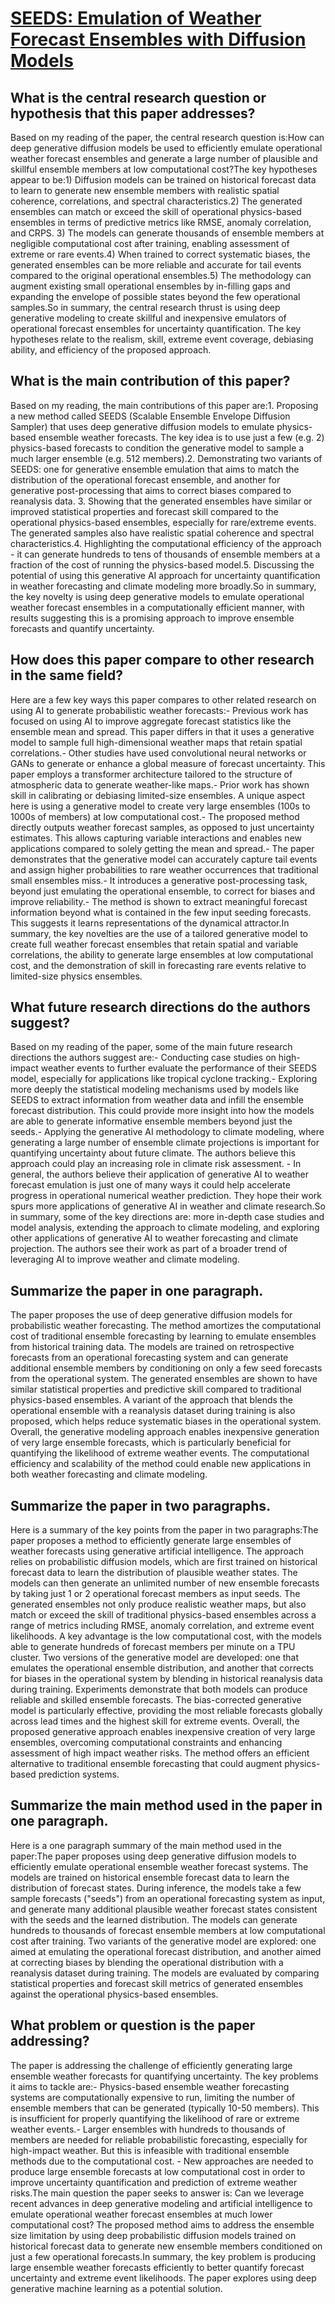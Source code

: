 # [SEEDS: Emulation of Weather Forecast Ensembles with Diffusion Models](https://arxiv.org/abs/2306.14066)

## What is the central research question or hypothesis that this paper addresses?

Based on my reading of the paper, the central research question is:How can deep generative diffusion models be used to efficiently emulate operational weather forecast ensembles and generate a large number of plausible and skillful ensemble members at low computational cost?The key hypotheses appear to be:1) Diffusion models can be trained on historical forecast data to learn to generate new ensemble members with realistic spatial coherence, correlations, and spectral characteristics.2) The generated ensembles can match or exceed the skill of operational physics-based ensembles in terms of predictive metrics like RMSE, anomaly correlation, and CRPS. 3) The models can generate thousands of ensemble members at negligible computational cost after training, enabling assessment of extreme or rare events.4) When trained to correct systematic biases, the generated ensembles can be more reliable and accurate for tail events compared to the original operational ensembles.5) The methodology can augment existing small operational ensembles by in-filling gaps and expanding the envelope of possible states beyond the few operational samples.So in summary, the central research thrust is using deep generative modeling to create skillful and inexpensive emulators of operational forecast ensembles for uncertainty quantification. The key hypotheses relate to the realism, skill, extreme event coverage, debiasing ability, and efficiency of the proposed approach.


## What is the main contribution of this paper?

Based on my reading, the main contributions of this paper are:1. Proposing a new method called SEEDS (Scalable Ensemble Envelope Diffusion Sampler) that uses deep generative diffusion models to emulate physics-based ensemble weather forecasts. The key idea is to use just a few (e.g. 2) physics-based forecasts to condition the generative model to sample a much larger ensemble (e.g. 512 members).2. Demonstrating two variants of SEEDS: one for generative ensemble emulation that aims to match the distribution of the operational forecast ensemble, and another for generative post-processing that aims to correct biases compared to reanalysis data. 3. Showing that the generated ensembles have similar or improved statistical properties and forecast skill compared to the operational physics-based ensembles, especially for rare/extreme events. The generated samples also have realistic spatial coherence and spectral characteristics.4. Highlighting the computational efficiency of the approach - it can generate hundreds to tens of thousands of ensemble members at a fraction of the cost of running the physics-based model.5. Discussing the potential of using this generative AI approach for uncertainty quantification in weather forecasting and climate modeling more broadly.So in summary, the key novelty is using deep generative models to emulate operational weather forecast ensembles in a computationally efficient manner, with results suggesting this is a promising approach to improve ensemble forecasts and quantify uncertainty.


## How does this paper compare to other research in the same field?

Here are a few key ways this paper compares to other related research on using AI to generate probabilistic weather forecasts:- Previous work has focused on using AI to improve aggregate forecast statistics like the ensemble mean and spread. This paper differs in that it uses a generative model to sample full high-dimensional weather maps that retain spatial correlations.- Other studies have used convolutional neural networks or GANs to generate or enhance a global measure of forecast uncertainty. This paper employs a transformer architecture tailored to the structure of atmospheric data to generate weather-like maps.- Prior work has shown skill in calibrating or debiasing limited-size ensembles. A unique aspect here is using a generative model to create very large ensembles (100s to 1000s of members) at low computational cost.- The proposed method directly outputs weather forecast samples, as opposed to just uncertainty estimates. This allows capturing variable interactions and enables new applications compared to solely getting the mean and spread.- The paper demonstrates that the generative model can accurately capture tail events and assign higher probabilities to rare weather occurrences that traditional small ensembles miss.- It introduces a generative post-processing task, beyond just emulating the operational ensemble, to correct for biases and improve reliability.- The method is shown to extract meaningful forecast information beyond what is contained in the few input seeding forecasts. This suggests it learns representations of the dynamical attractor.In summary, the key novelties are the use of a tailored generative model to create full weather forecast ensembles that retain spatial and variable correlations, the ability to generate large ensembles at low computational cost, and the demonstration of skill in forecasting rare events relative to limited-size physics ensembles.


## What future research directions do the authors suggest?

Based on my reading of the paper, some of the main future research directions the authors suggest are:- Conducting case studies on high-impact weather events to further evaluate the performance of their SEEDS model, especially for applications like tropical cyclone tracking.- Exploring more deeply the statistical modeling mechanisms used by models like SEEDS to extract information from weather data and infill the ensemble forecast distribution. This could provide more insight into how the models are able to generate informative ensemble members beyond just the seeds.- Applying the generative AI methodology to climate modeling, where generating a large number of ensemble climate projections is important for quantifying uncertainty about future climate. The authors believe this approach could play an increasing role in climate risk assessment. - In general, the authors believe their application of generative AI to weather forecast emulation is just one of many ways it could help accelerate progress in operational numerical weather prediction. They hope their work spurs more applications of generative AI in weather and climate research.So in summary, some of the key directions are: more in-depth case studies and model analysis, extending the approach to climate modeling, and exploring other applications of generative AI to weather forecasting and climate projection. The authors see their work as part of a broader trend of leveraging AI to improve weather and climate modeling.


## Summarize the paper in one paragraph.

The paper proposes the use of deep generative diffusion models for probabilistic weather forecasting. The method amortizes the computational cost of traditional ensemble forecasting by learning to emulate ensembles from historical training data. The models are trained on retrospective forecasts from an operational forecasting system and can generate additional ensemble members by conditioning on only a few seed forecasts from the operational system. The generated ensembles are shown to have similar statistical properties and predictive skill compared to traditional physics-based ensembles. A variant of the approach that blends the operational ensemble with a reanalysis dataset during training is also proposed, which helps reduce systematic biases in the operational system. Overall, the generative modeling approach enables inexpensive generation of very large ensemble forecasts, which is particularly beneficial for quantifying the likelihood of extreme weather events. The computational efficiency and scalability of the method could enable new applications in both weather forecasting and climate modeling.


## Summarize the paper in two paragraphs.

Here is a summary of the key points from the paper in two paragraphs:The paper proposes a method to efficiently generate large ensembles of weather forecasts using generative artificial intelligence. The approach relies on probabilistic diffusion models, which are first trained on historical forecast data to learn the distribution of plausible weather states. The models can then generate an unlimited number of new ensemble forecasts by taking just 1 or 2 operational forecast members as input seeds. The generated ensembles not only produce realistic weather maps, but also match or exceed the skill of traditional physics-based ensembles across a range of metrics including RMSE, anomaly correlation, and extreme event likelihoods. A key advantage is the low computational cost, with the models able to generate hundreds of forecast members per minute on a TPU cluster. Two versions of the generative model are developed: one that emulates the operational ensemble distribution, and another that corrects for biases in the operational system by blending in historical reanalysis data during training. Experiments demonstrate that both models can produce reliable and skilled ensemble forecasts. The bias-corrected generative model is particularly effective, providing the most reliable forecasts globally across lead times and the highest skill for extreme events. Overall, the proposed generative approach enables inexpensive creation of very large ensembles, overcoming computational constraints and enhancing assessment of high impact weather risks. The method offers an efficient alternative to traditional ensemble forecasting that could augment physics-based prediction systems.


## Summarize the main method used in the paper in one paragraph.

Here is a one paragraph summary of the main method used in the paper:The paper proposes using deep generative diffusion models to efficiently emulate operational ensemble weather forecast systems. The models are trained on historical ensemble forecast data to learn the distribution of forecast states. During inference, the models take a few sample forecasts ("seeds") from an operational forecasting system as input, and generate many additional plausible weather forecast states consistent with the seeds and the learned distribution. The models can generate hundreds to thousands of forecast ensemble members at low computational cost after training. Two variants of the generative model are explored: one aimed at emulating the operational forecast distribution, and another aimed at correcting biases by blending the operational distribution with a reanalysis dataset during training. The models are evaluated by comparing statistical properties and forecast skill metrics of generated ensembles against the operational physics-based ensembles.


## What problem or question is the paper addressing?

The paper is addressing the challenge of efficiently generating large ensemble weather forecasts for quantifying uncertainty. The key problems it aims to tackle are:- Physics-based ensemble weather forecasting systems are computationally expensive to run, limiting the number of ensemble members that can be generated (typically 10-50 members). This is insufficient for properly quantifying the likelihood of rare or extreme weather events.- Larger ensembles with hundreds to thousands of members are needed for reliable probabilistic forecasting, especially for high-impact weather. But this is infeasible with traditional ensemble methods due to the computational cost. - New approaches are needed to produce large ensemble forecasts at low computational cost in order to improve uncertainty quantification and prediction of extreme weather risks.The main question the paper seeks to answer is: Can we leverage recent advances in deep generative modeling and artificial intelligence to emulate operational weather forecast ensembles at much lower computational cost? The proposed method aims to address the ensemble size limitation by using deep probabilistic diffusion models trained on historical forecast data to generate new ensemble members conditioned on just a few operational forecasts.In summary, the key problem is producing large ensemble weather forecasts efficiently to better quantify forecast uncertainty and extreme event likelihoods. The paper explores using deep generative machine learning as a potential solution.
